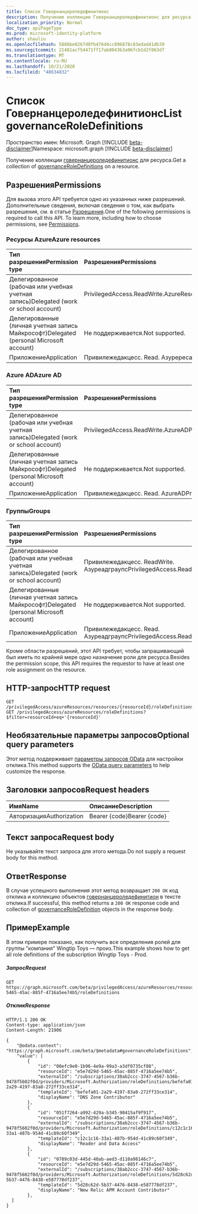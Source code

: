 ```yaml
---
title: Список Говернанцероледефинитионс
description: Получение коллекции Говернанцероледефинитионс для ресурса.
localization_priority: Normal
doc_type: apiPageType
ms.prod: microsoft-identity-platform
author: shauliu
ms.openlocfilehash: 5886be0267d0fb476d4cc896878c83edad41db39
ms.sourcegitcommit: 21481acf54471ff17ab8043b3a96fcb1d2f863d7
ms.translationtype: MT
ms.contentlocale: ru-RU
ms.lasthandoff: 10/21/2020
ms.locfileid: "48634832"
---
```

# <a name="list-governanceroledefinitions"></a><span data-ttu-id="711af-103">Список Говернанцероледефинитионс</span><span class="sxs-lookup"><span data-stu-id="711af-103">List governanceRoleDefinitions</span></span>

<span data-ttu-id="711af-104">Пространство имен: Microsoft. Graph [!INCLUDE [beta-disclaimer](../../includes/beta-disclaimer.md)]</span><span class="sxs-lookup"><span data-stu-id="711af-104">Namespace: microsoft.graph [!INCLUDE [beta-disclaimer](../../includes/beta-disclaimer.md)]</span></span>

<span data-ttu-id="711af-105">Получение коллекции [говернанцероледефинитионс](../resources/governanceroledefinition.md) для ресурса.</span><span class="sxs-lookup"><span data-stu-id="711af-105">Get a collection of [governanceRoleDefinitions](../resources/governanceroledefinition.md) on a resource.</span></span>

## <a name="permissions"></a><span data-ttu-id="711af-106">Разрешения</span><span class="sxs-lookup"><span data-stu-id="711af-106">Permissions</span></span>
<span data-ttu-id="711af-p101">Для вызова этого API требуется одно из указанных ниже разрешений. Дополнительные сведения, включая сведения о том, как выбрать разрешения, см. в статье [Разрешения](/graph/permissions-reference#privileged-access-permissions).</span><span class="sxs-lookup"><span data-stu-id="711af-p101">One of the following permissions is required to call this API. To learn more, including how to choose permissions, see [Permissions](/graph/permissions-reference#privileged-access-permissions).</span></span>

### <a name="azure-resources"></a><span data-ttu-id="711af-109">Ресурсы Azure</span><span class="sxs-lookup"><span data-stu-id="711af-109">Azure resources</span></span>

| <span data-ttu-id="711af-110">Тип разрешения</span><span class="sxs-lookup"><span data-stu-id="711af-110">Permission type</span></span> | <span data-ttu-id="711af-111">Разрешения</span><span class="sxs-lookup"><span data-stu-id="711af-111">Permissions</span></span> |
|:--------------- |:----------- |
| <span data-ttu-id="711af-112">Делегированное (рабочая или учебная учетная запись)</span><span class="sxs-lookup"><span data-stu-id="711af-112">Delegated (work or school account)</span></span> | <span data-ttu-id="711af-113">PrivilegedAccess.ReadWrite.AzureResources</span><span class="sxs-lookup"><span data-stu-id="711af-113">PrivilegedAccess.ReadWrite.AzureResources</span></span> |
| <span data-ttu-id="711af-114">Делегированные (личная учетная запись Майкрософт)</span><span class="sxs-lookup"><span data-stu-id="711af-114">Delegated (personal Microsoft account)</span></span> | <span data-ttu-id="711af-115">Не поддерживается.</span><span class="sxs-lookup"><span data-stu-id="711af-115">Not supported.</span></span> |
| <span data-ttu-id="711af-116">Приложение</span><span class="sxs-lookup"><span data-stu-id="711af-116">Application</span></span> | <span data-ttu-id="711af-117">Привилежедакцесс. Read. Азурересаурцес</span><span class="sxs-lookup"><span data-stu-id="711af-117">PrivilegedAccess.Read.AzureResources</span></span> |

### <a name="azure-ad"></a><span data-ttu-id="711af-118">Azure AD</span><span class="sxs-lookup"><span data-stu-id="711af-118">Azure AD</span></span>

| <span data-ttu-id="711af-119">Тип разрешения</span><span class="sxs-lookup"><span data-stu-id="711af-119">Permission type</span></span> | <span data-ttu-id="711af-120">Разрешения</span><span class="sxs-lookup"><span data-stu-id="711af-120">Permissions</span></span> |
|:--------------- |:----------- |
| <span data-ttu-id="711af-121">Делегированное (рабочая или учебная учетная запись)</span><span class="sxs-lookup"><span data-stu-id="711af-121">Delegated (work or school account)</span></span> | <span data-ttu-id="711af-122">PrivilegedAccess.ReadWrite.AzureAD</span><span class="sxs-lookup"><span data-stu-id="711af-122">PrivilegedAccess.ReadWrite.AzureAD</span></span> |
| <span data-ttu-id="711af-123">Делегированные (личная учетная запись Майкрософт)</span><span class="sxs-lookup"><span data-stu-id="711af-123">Delegated (personal Microsoft account)</span></span> | <span data-ttu-id="711af-124">Не поддерживается.</span><span class="sxs-lookup"><span data-stu-id="711af-124">Not supported.</span></span> |
| <span data-ttu-id="711af-125">Приложение</span><span class="sxs-lookup"><span data-stu-id="711af-125">Application</span></span> | <span data-ttu-id="711af-126">Привилежедакцесс. Read. AzureAD</span><span class="sxs-lookup"><span data-stu-id="711af-126">PrivilegedAccess.Read.AzureAD</span></span> |

### <a name="groups"></a><span data-ttu-id="711af-127">Группы</span><span class="sxs-lookup"><span data-stu-id="711af-127">Groups</span></span>

|<span data-ttu-id="711af-128">Тип разрешения</span><span class="sxs-lookup"><span data-stu-id="711af-128">Permission type</span></span> | <span data-ttu-id="711af-129">Разрешения</span><span class="sxs-lookup"><span data-stu-id="711af-129">Permissions</span></span> |
|:-------------- |:----------- |
| <span data-ttu-id="711af-130">Делегированное (рабочая или учебная учетная запись)</span><span class="sxs-lookup"><span data-stu-id="711af-130">Delegated (work or school account)</span></span> | <span data-ttu-id="711af-131">Привилежедакцесс. ReadWrite. Азуреадграупс</span><span class="sxs-lookup"><span data-stu-id="711af-131">PrivilegedAccess.ReadWrite.AzureADGroups</span></span> |
| <span data-ttu-id="711af-132">Делегированные (личная учетная запись Майкрософт)</span><span class="sxs-lookup"><span data-stu-id="711af-132">Delegated (personal Microsoft account)</span></span> | <span data-ttu-id="711af-133">Не поддерживается.</span><span class="sxs-lookup"><span data-stu-id="711af-133">Not supported.</span></span> |
| <span data-ttu-id="711af-134">Приложение</span><span class="sxs-lookup"><span data-stu-id="711af-134">Application</span></span> | <span data-ttu-id="711af-135">Привилежедакцесс. Read. Азуреадграупс</span><span class="sxs-lookup"><span data-stu-id="711af-135">PrivilegedAccess.Read.AzureADGroups</span></span> |

<span data-ttu-id="711af-136">Кроме области разрешений, этот API требует, чтобы запрашивающий был иметь по крайней мере одно назначение роли для ресурса.</span><span class="sxs-lookup"><span data-stu-id="711af-136">Besides the permission scope, this API requires the requestor to have at least one role assignment on the resource.</span></span>

## <a name="http-request"></a><span data-ttu-id="711af-137">HTTP-запрос</span><span class="sxs-lookup"><span data-stu-id="711af-137">HTTP request</span></span>
<!-- { "blockType": "ignored" } -->
```http
GET /privilegedAccess/azureResources/resources/{resourceId}/roleDefinitions
GET /privilegedAccess/azureResources/roleDefinitions?$filter=resourceId+eq+'{resourceId}'
```
## <a name="optional-query-parameters"></a><span data-ttu-id="711af-138">Необязательные параметры запросов</span><span class="sxs-lookup"><span data-stu-id="711af-138">Optional query parameters</span></span>
<span data-ttu-id="711af-139">Этот метод поддерживает [параметры запросов OData](/graph/query-parameters) для настройки отклика.</span><span class="sxs-lookup"><span data-stu-id="711af-139">This method supports the [OData query parameters](/graph/query-parameters) to help customize the response.</span></span>

## <a name="request-headers"></a><span data-ttu-id="711af-140">Заголовки запросов</span><span class="sxs-lookup"><span data-stu-id="711af-140">Request headers</span></span>
| <span data-ttu-id="711af-141">Имя</span><span class="sxs-lookup"><span data-stu-id="711af-141">Name</span></span>      |<span data-ttu-id="711af-142">Описание</span><span class="sxs-lookup"><span data-stu-id="711af-142">Description</span></span>|
|:----------|:----------|
| <span data-ttu-id="711af-143">Авторизация</span><span class="sxs-lookup"><span data-stu-id="711af-143">Authorization</span></span>  | <span data-ttu-id="711af-144">Bearer {code}</span><span class="sxs-lookup"><span data-stu-id="711af-144">Bearer {code}</span></span>|

## <a name="request-body"></a><span data-ttu-id="711af-145">Текст запроса</span><span class="sxs-lookup"><span data-stu-id="711af-145">Request body</span></span>
<span data-ttu-id="711af-146">Не указывайте текст запроса для этого метода.</span><span class="sxs-lookup"><span data-stu-id="711af-146">Do not supply a request body for this method.</span></span>
## <a name="response"></a><span data-ttu-id="711af-147">Ответ</span><span class="sxs-lookup"><span data-stu-id="711af-147">Response</span></span>
<span data-ttu-id="711af-148">В случае успешного выполнения этот метод возвращает `200 OK` код отклика и коллекцию объектов [говернанцероледефинитион](../resources/governanceroledefinition.md) в тексте отклика.</span><span class="sxs-lookup"><span data-stu-id="711af-148">If successful, this method returns a `200 OK` response code and collection of [governanceRoleDefinition](../resources/governanceroledefinition.md) objects in the response body.</span></span>
## <a name="example"></a><span data-ttu-id="711af-149">Пример</span><span class="sxs-lookup"><span data-stu-id="711af-149">Example</span></span>
<!-- {
  "blockType": "request",
  "name": "get_governanceroledefinitions"
}-->
<span data-ttu-id="711af-150">В этом примере показано, как получить все определения ролей для группы "компания" Wingtip Toys — произ.</span><span class="sxs-lookup"><span data-stu-id="711af-150">This example shows how to get all role definitions of the subscription Wingtip Toys - Prod.</span></span>
##### <a name="request"></a><span data-ttu-id="711af-151">Запрос</span><span class="sxs-lookup"><span data-stu-id="711af-151">Request</span></span>
```http
GET https://graph.microsoft.com/beta/privilegedAccess/azureResources/resources/e5e7d29d-5465-45ac-885f-4716a5ee74b5/roleDefinitions  
```
##### <a name="response"></a><span data-ttu-id="711af-152">Отклик</span><span class="sxs-lookup"><span data-stu-id="711af-152">Response</span></span>
<!-- {
  "blockType": "response",
  "truncated": true,
  "@odata.type": "microsoft.graph.governanceRoleDefinition",
  "isCollection": true
} -->
```http
HTTP/1.1 200 OK
Content-type: application/json
Content-Length: 21906

{
    "@odata.context": "https://graph.microsoft.com/beta/$metadata#governanceRoleDefinitions",
    "value": [
        {
            "id": "00efc9e0-1b96-4e9a-99a3-a3df0735cf88",
            "resourceId": "e5e7d29d-5465-45ac-885f-4716a5ee74b5",
            "externalId": "/subscriptions/38ab2ccc-3747-4567-b36b-9478f5602f0d/providers/Microsoft.Authorization/roleDefinitions/befefa01-2a29-4197-83a8-272ff33ce314",
            "templateId": "befefa01-2a29-4197-83a8-272ff33ce314",
            "displayName": "DNS Zone Contributor"
        },
        {
            "id": "051f7264-a992-429a-b345-90415af9f917",
            "resourceId": "e5e7d29d-5465-45ac-885f-4716a5ee74b5",
            "externalId": "/subscriptions/38ab2ccc-3747-4567-b36b-9478f5602f0d/providers/Microsoft.Authorization/roleDefinitions/c12c1c16-33a1-487b-954d-41c89c60f349",
            "templateId": "c12c1c16-33a1-487b-954d-41c89c60f349",
            "displayName": "Reader and Data Access"
        },
        {
            "id": "0789c03d-445d-40ab-aed3-d110a98146c7",
            "resourceId": "e5e7d29d-5465-45ac-885f-4716a5ee74b5",
            "externalId": "/subscriptions/38ab2ccc-3747-4567-b36b-9478f5602f0d/providers/Microsoft.Authorization/roleDefinitions/5d28c62d-5b37-4476-8438-e587778df237",
            "templateId": "5d28c62d-5b37-4476-8438-e587778df237",
            "displayName": "New Relic APM Account Contributor"
        },
  ]
}
```


<!-- uuid: 8fcb5dbc-d5aa-4681-8e31-b001d5168d79
2015-10-25 14:57:30 UTC -->
<!--
{
  "type": "#page.annotation",
  "description": "List governanceRoleDefinitions",
  "keywords": "",
  "section": "documentation",
  "tocPath": "",
  "suppressions": []
}
-->


